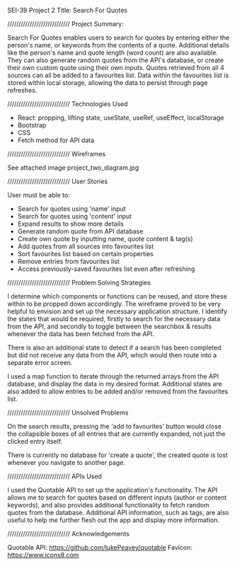 SEI-39 Project 2
Title: Search For Quotes

////////////////////////////
Project Summary:

Search For Quotes enables users to search for quotes by entering either the person's name, or keywords from the contents of a quote. Additional details like the person's name and quote length (word count) are also available. They can also generate random quotes from the API's database, or create their own custom quote using their own inputs. Quotes retrieved from all 4 sources can all be added to a favourites list. Data within the favourites list is stored within local storage, allowing the data to persist through page refreshes.

////////////////////////////
Technologies Used

- React: propping, lifting state, useState, useRef, useEffect, localStorage
- Bootstrap
- CSS
- Fetch method for API data

////////////////////////////
Wireframes

See attached image project_two_diagram.jpg

////////////////////////////
User Stories

User must be able to:

- Search for quotes using 'name' input
- Search for quotes using 'content' input
- Expand results to show more details
- Generate random quote from API database
- Create own quote by inputting name, quote content & tag(s)
- Add quotes from all sources into favourites list
- Sort favourites list based on certain properties
- Remove entries from favourites list
- Access previously-saved favourites list even after refreshing

////////////////////////////
Problem Solving Strategies

I determine which components or functions can be reused, and store these within <App /> to be propped down accordingly. The wireframe proved to be very helpful to envision and set up the necessary application structure. I identify the states that would be required, firstly to search for the necessary data from the API, and secondly to toggle between the searchbox & results whenever the data has been fetched from the API.

There is also an additional state to detect if a search has been completed but did not receive any data from the API, which would then route into a separate error screen.

I used a map function to iterate through the returned arrays from the API database, and display the data in my desired format. Additional states are also added to allow entries to be added and/or removed from the favourites list.

////////////////////////////
Unsolved Problems

On the search results, pressing the 'add to favourites' button would close the collapsible boxes of all entries that are currently expanded, not just the clicked entry itself.

There is currently no database for 'create a quote', the created quote is lost whenever you navigate to another page.

////////////////////////////
APIs Used

I used the Quotable API to set up the application's functionality. The API allows me to search for quotes based on different inputs (author or content keywords), and also provides additional functionality to fetch random quotes from the database. Additional API information, such as tags, are also useful to help me further flesh out the app and display more information.

////////////////////////////
Acknowledgements

Quotable API: https://github.com/lukePeavey/quotable
Favicon: https://www.icons8.com
